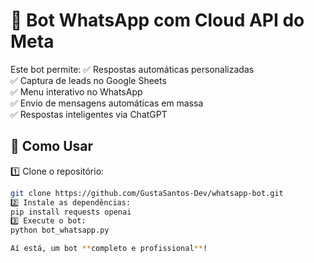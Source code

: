 # 📲 Bot WhatsApp com Cloud API do Meta
Este bot permite:
✅ Respostas automáticas personalizadas  
✅ Captura de leads no Google Sheets  
✅ Menu interativo no WhatsApp  
✅ Envio de mensagens automáticas em massa  
✅ Respostas inteligentes via ChatGPT  

## 🔧 Como Usar
1️⃣ Clone o repositório:  
```bash
git clone https://github.com/GustaSantos-Dev/whatsapp-bot.git
2️⃣ Instale as dependências:
pip install requests openai
3️⃣ Execute o bot:
python bot_whatsapp.py

Aí está, um bot **completo e profissional**!
